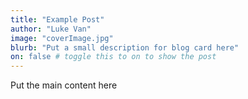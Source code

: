 ```yaml
---
title: "Example Post"
author: "Luke Van"
image: "coverImage.jpg"
blurb: "Put a small description for blog card here"
on: false # toggle this to on to show the post
---
```


Put the main content here
